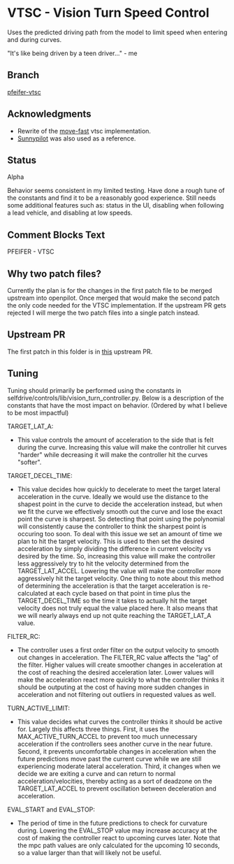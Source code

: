 # VTSC - Vision Turn Speed Control
Uses the predicted driving path from the model to limit speed when entering
and during curves.

"It's like being driven by a teen driver..." - me

## Branch
[pfeifer-vtsc](https://github.com/pfeiferj/openpilot/tree/pfeifer-vtsc)

## Acknowledgments
* Rewrite of the [move-fast](https://github.com/move-fast/openpilot) vtsc
implementation.
* [Sunnypilot](https://github.com/sunnyhaibin/sunnypilot) was also used as a
reference.

## Status
Alpha

Behavior seems consistent in my limited testing. Have done a rough tune of the
constants and find it to be a reasonably good experience. Still needs some
additional features such as: status in the UI, disabling when following a lead
vehicle, and disabling at low speeds.

## Comment Blocks Text
PFEIFER - VTSC

## Why two patch files?
Currently the plan is for the changes in the first patch file to be merged
upstream into openpilot. Once merged that would make the second patch the only
code needed for the VTSC implementation. If the upstream PR gets rejected I
will merge the two patch files into a single patch instead.

## Upstream PR
The first patch in this folder is in [this](https://github.com/commaai/openpilot/pull/27741) upstream PR.

## Tuning
Tuning should primarily be performed using the constants in
selfdrive/controls/lib/vision\_turn\_controller.py. Below is a description of
the constants that have the most impact on behavior. (Ordered by what I believe
to be most impactful)

TARGET\_LAT\_A:
  - This value controls the amount of acceleration to the side that is felt
  during the curve. Increasing this value will make the controller hit curves
  "harder" while decreasing it will make the controller hit the curves "softer".

TARGET\_DECEL\_TIME:
  - This value decides how quickly to decelerate to meet the target lateral
  acceleration in the curve. Ideally we would use the distance to the shapest
  point in the curve to decide the acceleration instead, but when we fit the
  curve we effectively smooth out the curve and lose the exact point the curve
  is sharpest. So detecting that point using the polynomial will consistently
  cause the controller to think the sharpest point is occuring too soon. To
  deal with this issue we set an amount of time we plan to hit the target
  velocity. This is used to then set the desired acceleration by simply
  dividing the difference in current velocity vs desired by the time. So,
  increasing this value will make the controller less aggressively try to hit
  the velocity determined from the TARGET\_LAT\_ACCEL. Lowering the value will
  make the controller more aggressively hit the target velocity. One thing to
  note about this method of determining the acceleration is that the target
  acceleration is re-calculated at each cycle based on that point in time plus
  the TARGET\_DECEL\_TIME so the time it takes to actually hit the target
  velocity does not truly equal the value placed here. It also means that we
  will nearly always end up not quite reaching the TARGET\_LAT\_A value.

FILTER\_RC:
  - The controller uses a first order filter on the output velocity to
  smooth out changes in acceleration. The FILTER\_RC value affects the "lag" of
  the filter. Higher values will create smoother changes in acceleration at the
  cost of reaching the desired acceleration later. Lower values will make the
  acceleration react more quickly to what the controller thinks it should be
  outputing at the cost of having more sudden changes in acceleration and not
  filtering out outliers in requested values as well.

TURN\_ACTIVE\_LIMIT:
  - This value decides what curves the controller thinks it should be active
  for. Largely this affects three things. First, it uses the
  MAX\_ACTIVE\_TURN\_ACCEL to prevent too much unnecessary acceleration if the
  controllers sees another curve in the near future. Second, it prevents
  uncomfortable changes in acceleration when the future predictions move past
  the current curve while we are still experiencing moderate lateral
  acceleration. Third, it changes when we decide we are exiting a curve and can
  return to normal acceleration/velocities, thereby acting as a sort of
  deadzone on the TARGET\_LAT\_ACCEL to prevent oscillation between
  deceleration and acceleration.

EVAL\_START and EVAL\_STOP:
  - The period of time in the future predictions to check for curvature during.
  Lowering the EVAL\_STOP value may increase accuracy at the cost of making the
  controller react to upcoming curves later. Note that the mpc path values are
  only calculated for the upcoming 10 seconds, so a value larger than that will
  likely not be useful.
